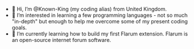 - 👋 Hi, I’m @Known-King (my coding alias) from United Kingdom.
- 👀 I’m interested in learning a few programming languages - not so much "in-depth" but enough to help me overcome some of my present coding goals. 
- 🌱 I’m currently learning how to build my first Flarum extension. Flarum is an open-source internet forum software.

<!---
Known-King/Known-King is a ✨ special ✨ repository because its `README.md` (this file) appears on your GitHub profile.
You can click the Preview link to take a look at your changes.
--->
